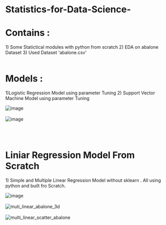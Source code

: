 # Statistics-for-Data-Science-

<h1> Contains : </h1>
1) Some Statictical modules with python from scratch 
2) EDA on abalone Dataset
3) Used Dataset 'abalone.csv'

<br>
<br>

<h1> Models : </h1>
1)Logistic Regression Model using parameter Tuning
2) Support Vector Machine Model using parameter Tuning

![image](https://user-images.githubusercontent.com/54597147/122651252-6e6f1400-d159-11eb-88f8-e8b48588d246.png)
<br>
<br>
![image](https://user-images.githubusercontent.com/54597147/122651259-75962200-d159-11eb-8d79-5e5378d46713.png)

<br>
<br>
<h1> Liniar Regression Model From Scratch </h1>
1) Simple and Multiple Linear Regression Model without sklearn . All using python and built fro Scratch.


![image](https://user-images.githubusercontent.com/54597147/122651189-f6085300-d158-11eb-8706-24e348e1ec54.png)
<br>
<br>
![muti_linear_abalone_3d](https://user-images.githubusercontent.com/54597147/122651227-48497400-d159-11eb-8ae4-77a2e3e06f29.png)
<br>
<br>
![multi_linear_scatter_abalone](https://user-images.githubusercontent.com/54597147/122651236-51d2dc00-d159-11eb-9eb0-22b80a71e8bc.png)

